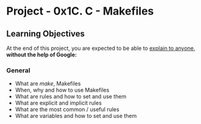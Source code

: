 # Project - 0x1C. C - Makefiles

## Learning Objectives
At the end of this project, you are expected to be able to [explain to anyone](https://fs.blog/feynman-learning-technique/), **without the help of Google:**

### General

- What are *make*, Makefiles
- When, why and how to use Makefiles
- What are rules and how to set and use them
- What are explicit and implicit rules
- What are the most common / useful rules
- What are variables and how to set and use them
